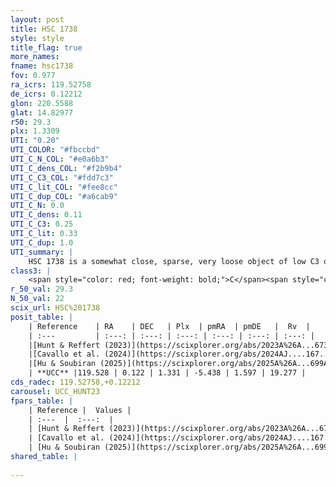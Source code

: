 ```yaml
---
layout: post
title: HSC 1738
style: style
title_flag: true
more_names: 
fname: hsc1738
fov: 0.977
ra_icrs: 119.52758
de_icrs: 0.12212
glon: 220.5588
glat: 14.82977
r50: 29.3
plx: 1.3309
UTI: "0.20"
UTI_COLOR: "#fbccbd"
UTI_C_N_COL: "#e0a6b3"
UTI_C_dens_COL: "#f2b9b4"
UTI_C_C3_COL: "#fdd7c3"
UTI_C_lit_COL: "#fee8cc"
UTI_C_dup_COL: "#a6cab9"
UTI_C_N: 0.0
UTI_C_dens: 0.11
UTI_C_C3: 0.25
UTI_C_lit: 0.33
UTI_C_dup: 1.0
UTI_summary: |
    HSC 1738 is a somewhat close, sparse, very loose object of low C3 quality. It was recently reported in the literature.<br><br><span style="color: #99180f; font-weight: bold;">Warning: </span>contains less than 25 stars with <i>P>0.5</i> estimated.
class3: |
    <span style="color: red; font-weight: bold;">C</span><span style="color: red; font-weight: bold;">C</span>
r_50_val: 29.3
N_50_val: 22
scix_url: HSC%201738
posit_table: |
    | Reference    | RA    | DEC   | Plx  | pmRA  | pmDE   |  Rv  |
    | :---         | :---: | :---: | :---: | :---: | :---: | :---: |
    |[Hunt & Reffert (2023)](https://scixplorer.org/abs/2023A%26A...673A.114H) | 119.534 | 0.085 | 1.359 | -5.396 | 1.675 | 23.502 |
    |[Cavallo et al. (2024)](https://scixplorer.org/abs/2024AJ....167...12C) | 119.386 | 0.369 | 1.369 | -- | -- | -- |
    |[Hu & Soubiran (2025)](https://scixplorer.org/abs/2025A%26A...699A.246H) | 119.386 | 0.369 | -- | -- | -- | -- |
    | **UCC** |119.528 | 0.122 | 1.331 | -5.438 | 1.597 | 19.277 | 
cds_radec: 119.52758,+0.12212
carousel: UCC_HUNT23
fpars_table: |
    | Reference |  Values |
    | :---  |  :---:  |
    | [Hunt & Reffert (2023)](https://scixplorer.org/abs/2023A%26A...673A.114H) | `AV50=0.103, diffAV50=0.381, MOD50=9.178, logAge50=8.781` |
    | [Cavallo et al. (2024)](https://scixplorer.org/abs/2024AJ....167...12C) | `AV50=0.56, dMod50=9.22, logAge50=8.91, [Fe/H]50=-1.02` |
    | [Hu & Soubiran (2025)](https://scixplorer.org/abs/2025A%26A...699A.246H) | `MA22=-0.23, MA23f=-0.02, MZ23=0.03, MK24=0.01, MF24=0.01` |
shared_table: |
    
---
```

